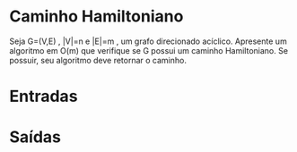 # Caminho Hamiltoniano

Seja  G=(V,E) ,  |V|=n  e  |E|=m , um grafo direcionado acíclico. Apresente um algoritmo em  O(m)  que verifique se  G  possui um caminho Hamiltoniano. Se possuir, seu algoritmo deve retornar o caminho.

# Entradas

# Saídas

